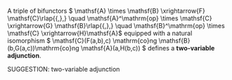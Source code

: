 
A triple of bifunctors
$ \mathsf{A} \times \mathsf{B} \xrightarrow{F} \mathsf{C}\rlap{{\,},} \quad \mathsf{A}^\mathrm{op} \times \mathsf{C} \xrightarrow{G} \mathsf{B}\rlap{{\,},} \quad \mathsf{B}^\mathrm{op} \times \mathsf{C} \xrightarrow{H}\mathsf{A}$ equipped with a natural isomorphism $  \mathsf{C}(F(a,b),c) \mathrm{co}ng \mathsf{B}(b,G(a,c))\mathrm{co}ng \mathsf{A}(a,H(b,c)) $ defines a **two-variable adjunction**.


SUGGESTION: two-variable adjunction